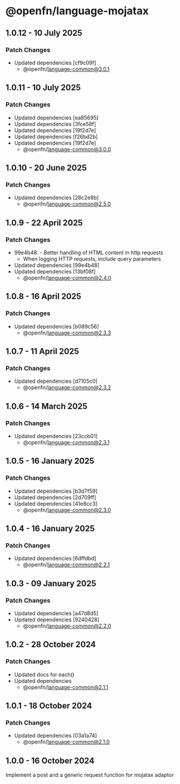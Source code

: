 # @openfn/language-mojatax

## 1.0.12 - 10 July 2025

### Patch Changes

- Updated dependencies \[cf9c09f]
  - @openfn/language-common@3.0.1

## 1.0.11 - 10 July 2025

### Patch Changes

- Updated dependencies \[ea85695]
- Updated dependencies \[3fce58f]
- Updated dependencies \[19f2d7e]
- Updated dependencies \[f26bd2b]
- Updated dependencies \[19f2d7e]
  - @openfn/language-common@3.0.0

## 1.0.10 - 20 June 2025

### Patch Changes

- Updated dependencies \[28c2e8b]
  - @openfn/language-common@2.5.0

## 1.0.9 - 22 April 2025

### Patch Changes

- 99e4b48: - Better handling of HTML content in http requests
  - When logging HTTP requests, include query parameters
- Updated dependencies \[99e4b48]
- Updated dependencies \[13bf08f]
  - @openfn/language-common@2.4.0

## 1.0.8 - 16 April 2025

### Patch Changes

- Updated dependencies \[b089c56]
  - @openfn/language-common@2.3.3

## 1.0.7 - 11 April 2025

### Patch Changes

- Updated dependencies \[d7105c0]
  - @openfn/language-common@2.3.2

## 1.0.6 - 14 March 2025

### Patch Changes

- Updated dependencies \[23ccb01]
  - @openfn/language-common@2.3.1

## 1.0.5 - 16 January 2025

### Patch Changes

- Updated dependencies \[b3d7f59]
- Updated dependencies \[2d709ff]
- Updated dependencies \[41e8cc3]
  - @openfn/language-common@2.3.0

## 1.0.4 - 16 January 2025

### Patch Changes

- Updated dependencies \[6dffdbd]
  - @openfn/language-common@2.2.1

## 1.0.3 - 09 January 2025

### Patch Changes

- Updated dependencies \[a47d8d5]
- Updated dependencies \[9240428]
  - @openfn/language-common@2.2.0

## 1.0.2 - 28 October 2024

### Patch Changes

- Updated docs for each()
- Updated dependencies
  - @openfn/language-common@2.1.1

## 1.0.1 - 18 October 2024

### Patch Changes

- Updated dependencies \[03a1a74]
  - @openfn/language-common@2.1.0

## 1.0.0 - 16 October 2024

Implement a post and a generic request function for mojatax adaptor
